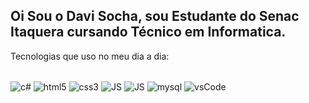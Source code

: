 
## Oi Sou o Davi Socha, sou Estudante do Senac Itaquera cursando Técnico em Informatica.

<!--![Anurag's GitHub stats](https://github-readme-stats.vercel.app/api?username=Davisocha&show_icons=true&theme=radical)-->
Tecnologias que uso no meu dia a dia:
<div style ="display: inline_block"><br/>
  <img align="center" alt="c#" src="https://img.shields.io/badge/C%23-239120?style=for-the-badge&logo=c-sharp&logoColor=white"/>
  <img align="center" alt="html5" src="https://img.shields.io/badge/HTML5-E34F26?style=for-the-badge&logo=html5&logoColor=white"/>
  <img align="center" alt="css3" src="https://img.shields.io/badge/CSS3-1572B6?style=for-the-badge&logo=css3&logoColor=white"/>
  <img align="center" alt="JS" src="https://img.shields.io/badge/Wordpress-21759B?style=for-the-badge&logo=wordpress&logoColor=white"/>
  <img align="center" alt="JS" src="https://img.shields.io/badge/JavaScript-F7DF1E?style=for-the-badge&logo=javascript&logoColor=black"/>
  <img align="center" alt="mysql" src="https://img.shields.io/badge/MariaDB-003545?style=for-the-badge&logo=mariadb&logoColor=white"/>
  <img align="center" alt="vsCode" src="https://img.shields.io/badge/Made%20for-VSCode-1f425f.svg"/>
  
</div>
  
